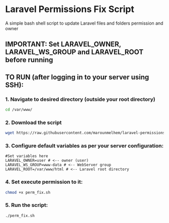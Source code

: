 # Laravel Permissions Fix Script

A simple bash shell script to update Laravel files and folders permission and owner

## IMPORTANT: Set LARAVEL_OWNER, LARAVEL_WS_GROUP and LARAVEL_ROOT before running

## TO RUN (after logging in to your server using SSH):

### 1. Navigate to desired directory (outside your root directory)

```sh
cd /var/www/
```

### 2. Download the script

```sh
wget https://raw.githubusercontent.com/marounmelhem/laravel-permissions-fix/dev/perm_fix.sh
```

### 3. Configure default variables as per your server configuration:

```
#Set variables here
LARAVEL_OWNER=user # <-- owner (user)
LARAVEL_WS_GROUP=www-data # <-- WebServer group
LARAVEL_ROOT=/var/www/html # <-- Laravel root directory
```

### 4. Set execute permission to it:

```sh
chmod +x perm_fix.sh
```

### 5. Run the script:

```sh
./perm_fix.sh
```
